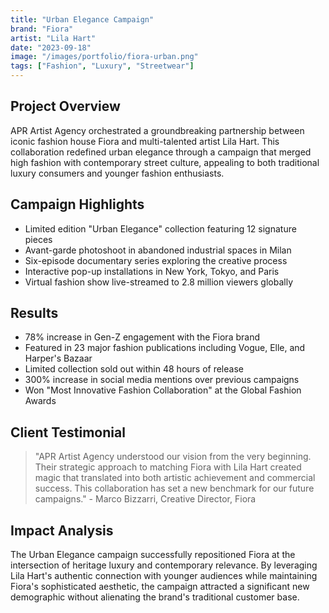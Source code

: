 ```yaml
---
title: "Urban Elegance Campaign"
brand: "Fiora"
artist: "Lila Hart"
date: "2023-09-18"
image: "/images/portfolio/fiora-urban.png"
tags: ["Fashion", "Luxury", "Streetwear"]
---
```


## Project Overview
APR Artist Agency orchestrated a groundbreaking partnership between iconic fashion house Fiora and multi-talented artist Lila Hart. This collaboration redefined urban elegance through a campaign that merged high fashion with contemporary street culture, appealing to both traditional luxury consumers and younger fashion enthusiasts.

## Campaign Highlights
- Limited edition "Urban Elegance" collection featuring 12 signature pieces
- Avant-garde photoshoot in abandoned industrial spaces in Milan
- Six-episode documentary series exploring the creative process
- Interactive pop-up installations in New York, Tokyo, and Paris
- Virtual fashion show live-streamed to 2.8 million viewers globally

## Results
- 78% increase in Gen-Z engagement with the Fiora brand
- Featured in 23 major fashion publications including Vogue, Elle, and Harper's Bazaar
- Limited collection sold out within 48 hours of release
- 300% increase in social media mentions over previous campaigns
- Won "Most Innovative Fashion Collaboration" at the Global Fashion Awards

## Client Testimonial
> "APR Artist Agency understood our vision from the very beginning. Their strategic approach to matching Fiora with Lila Hart created magic that translated into both artistic achievement and commercial success. This collaboration has set a new benchmark for our future campaigns." - Marco Bizzarri, Creative Director, Fiora

## Impact Analysis
The Urban Elegance campaign successfully repositioned Fiora at the intersection of heritage luxury and contemporary relevance. By leveraging Lila Hart's authentic connection with younger audiences while maintaining Fiora's sophisticated aesthetic, the campaign attracted a significant new demographic without alienating the brand's traditional customer base.
